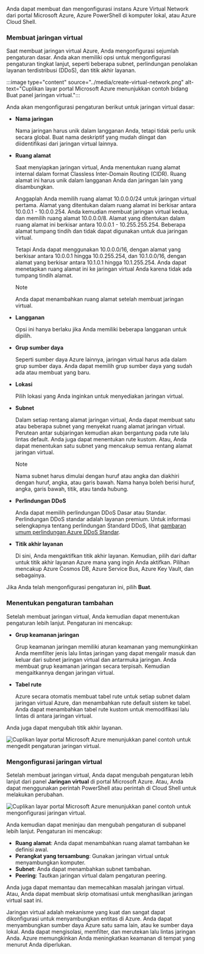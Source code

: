 Anda dapat membuat dan mengonfigurasi instans Azure Virtual Network dari portal Microsoft Azure, Azure PowerShell di komputer lokal, atau Azure Cloud Shell.

### <a name="create-a-virtual-network"></a>Membuat jaringan virtual

Saat membuat jaringan virtual Azure, Anda mengonfigurasi sejumlah pengaturan dasar. Anda akan memiliki opsi untuk mengonfigurasi pengaturan tingkat lanjut, seperti beberapa subnet, perlindungan penolakan layanan terdistribusi (DDoS), dan titik akhir layanan.

:::image type="content" source="../media/create-virtual-network.png" alt-text="Cuplikan layar portal Microsoft Azure menunjukkan contoh bidang Buat panel jaringan virtual.":::

Anda akan mengonfigurasi pengaturan berikut untuk jaringan virtual dasar:

- **Nama jaringan**

    Nama jaringan harus unik dalam langganan Anda, tetapi tidak perlu unik secara global. Buat nama deskriptif yang mudah diingat dan diidentifikasi dari jaringan virtual lainnya.

- **Ruang alamat**

    Saat menyiapkan jaringan virtual, Anda menentukan ruang alamat internal dalam format Classless Inter-Domain Routing (CIDR). Ruang alamat ini harus unik dalam langganan Anda dan jaringan lain yang disambungkan.

    Anggaplah Anda memilih ruang alamat 10.0.0.0/24 untuk jaringan virtual pertama. Alamat yang ditentukan dalam ruang alamat ini berkisar antara 10.0.0.1 - 10.0.0.254. Anda kemudian membuat jaringan virtual kedua, dan memilih ruang alamat 10.0.0.0/8. Alamat yang ditentukan dalam ruang alamat ini berkisar antara 10.0.0.1 - 10.255.255.254. Beberapa alamat tumpang tindih dan tidak dapat digunakan untuk dua jaringan virtual.

    Tetapi Anda dapat menggunakan 10.0.0.0/16, dengan alamat yang berkisar antara 10.0.0.1 hingga 10.0.255.254, dan 10.1.0.0/16, dengan alamat yang berkisar antara 10.1.0.1 hingga 10.1.255.254. Anda dapat menetapkan ruang alamat ini ke jaringan virtual Anda karena tidak ada tumpang tindih alamat.

    > [!NOTE]
    > Anda dapat menambahkan ruang alamat setelah membuat jaringan virtual.

- **Langganan**

    Opsi ini hanya berlaku jika Anda memiliki beberapa langganan untuk dipilih.

- **Grup sumber daya**

    Seperti sumber daya Azure lainnya, jaringan virtual harus ada dalam grup sumber daya. Anda dapat memilih grup sumber daya yang sudah ada atau membuat yang baru.

- **Lokasi**

    Pilih lokasi yang Anda inginkan untuk menyediakan jaringan virtual.

- **Subnet**

    Dalam setiap rentang alamat jaringan virtual, Anda dapat membuat satu atau beberapa subnet yang menyekat ruang alamat jaringan virtual. Perutean antar subjaringan kemudian akan bergantung pada rute lalu lintas default. Anda juga dapat menentukan rute kustom. Atau, Anda dapat menentukan satu subnet yang mencakup semua rentang alamat jaringan virtual.

    > [!NOTE]
    > Nama subnet harus dimulai dengan huruf atau angka dan diakhiri dengan huruf, angka, atau garis bawah. Nama hanya boleh berisi huruf, angka, garis bawah, titik, atau tanda hubung.

- **Perlindungan DDoS**

    Anda dapat memilih perlindungan DDoS Dasar atau Standar. Perlindungan DDoS standar adalah layanan premium. Untuk informasi selengkapnya tentang perlindungan Standard DDoS, lihat [gambaran umum perlindungan Azure DDoS Standar](https://docs.microsoft.com/azure/virtual-network/ddos-protection-overview?azure-portal=true).

- **Titik akhir layanan**

    Di sini, Anda mengaktifkan titik akhir layanan. Kemudian, pilih dari daftar untuk titik akhir layanan Azure mana yang ingin Anda aktifkan. Pilihan mencakup Azure Cosmos DB, Azure Service Bus, Azure Key Vault, dan sebagainya.

Jika Anda telah mengonfigurasi pengaturan ini, pilih **Buat**.

### <a name="define-additional-settings"></a>Menentukan pengaturan tambahan

Setelah membuat jaringan virtual, Anda kemudian dapat menentukan pengaturan lebih lanjut. Pengaturan ini mencakup:

- **Grup keamanan jaringan**

    Grup keamanan jaringan memiliki aturan keamanan yang memungkinkan Anda memfilter jenis lalu lintas jaringan yang dapat mengalir masuk dan keluar dari subnet jaringan virtual dan antarmuka jaringan. Anda membuat grup keamanan jaringan secara terpisah. Kemudian mengaitkannya dengan jaringan virtual.

- **Tabel rute**

    Azure secara otomatis membuat tabel rute untuk setiap subnet dalam jaringan virtual Azure, dan menambahkan rute default sistem ke tabel. Anda dapat menambahkan tabel rute kustom untuk memodifikasi lalu lintas di antara jaringan virtual.

Anda juga dapat mengubah titik akhir layanan.

![Cuplikan layar portal Microsoft Azure menunjukkan panel contoh untuk mengedit pengaturan jaringan virtual.](../media/virtual-network-additional-settings.png)

### <a name="configure-virtual-networks"></a>Mengonfigurasi jaringan virtual

Setelah membuat jaringan virtual, Anda dapat mengubah pengaturan lebih lanjut dari panel **Jaringan virtual** di portal Microsoft Azure. Atau, Anda dapat menggunakan perintah PowerShell atau perintah di Cloud Shell untuk melakukan perubahan.

![Cuplikan layar portal Microsoft Azure menunjukkan panel contoh untuk mengonfigurasi jaringan virtual.](../media/configure-virtual-network.png)

Anda kemudian dapat meninjau dan mengubah pengaturan di subpanel lebih lanjut. Pengaturan ini mencakup:

- **Ruang alamat**: Anda dapat menambahkan ruang alamat tambahan ke definisi awal.
- **Perangkat yang tersambung**: Gunakan jaringan virtual untuk menyambungkan komputer.
- **Subnet**: Anda dapat menambahkan subnet tambahan.
- **Peering**: Tautkan jaringan virtual dalam pengaturan peering.

Anda juga dapat memantau dan memecahkan masalah jaringan virtual. Atau, Anda dapat membuat skrip otomatisasi untuk menghasilkan jaringan virtual saat ini.

Jaringan virtual adalah mekanisme yang kuat dan sangat dapat dikonfigurasi untuk menyambungkan entitas di Azure. Anda dapat menyambungkan sumber daya Azure satu sama lain, atau ke sumber daya lokal. Anda dapat mengisolasi, memfilter, dan merutekan lalu lintas jaringan Anda. Azure memungkinkan Anda meningkatkan keamanan di tempat yang menurut Anda diperlukan.
